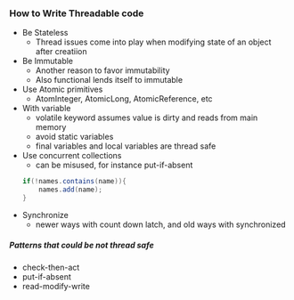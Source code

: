 ### How to Write Threadable code
+ Be Stateless
	+ Thread issues come into play when modifying state of an object after creatiion
+ Be Immutable
	+ Another reason to favor immutability
	+ Also functional lends itself to immutable
+ Use Atomic primitives
	+ AtomInteger, AtomicLong, AtomicReference, etc
+ With variable
	+ volatile keyword assumes value is dirty and reads from main memory
	+ avoid static variables
	+ final variables and local variables are thread safe
+ Use concurrent collections
	+ can be misused, for instance put-if-absent
	```java
	if(!names.contains(name)){
		names.add(name);
	}
	```
+ Synchronize
	+ newer ways with count down latch, and old ways with synchronized

##### Patterns that could be not thread safe	
- check-then-act
- put-if-absent
- read-modify-write
